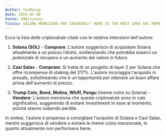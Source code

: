 ```yaml
---
Author: YouRecap
Date: 2025-02-08
Fonte: 99Bitcoins
Titolo: SOLANA MEMECOINS ARE CRASHING!! HERE IS THE NEXT 100X SOL MEME COIN!! SOLAXY PRESALE
---
```


Ecco la lista delle criptovalute citate con le relative intenzioni dell'autore:

1. **Solana (SOL)** - **Comprare**: L'autore suggerisce di acquistare Solana attualmente a un prezzo ridotto, evidenziando che potrebbe esserci un potenziale di recupero e un aumento del valore in futuro.

2. **Caxi Salax** - **Comprare**: Si tratta di un progetto di layer 2 per Solana che offre ricompense di staking del 217%. L'autore incoraggia l'acquisto in presale, sottolineando che è un'opportunità per ottenere un buon affare prima dell'aumento di prezzo.

3. **Trump Coin, Bond, Molina, Whiff, Pangu** (meme coins su Solana) - **Vendere**: L'autore menziona che queste criptovalute sono in calo significativo, suggerendo di evitare investimenti in esse al momento, poiché stanno subendo perdite.

In sintesi, l'autore è propenso a consigliare l'acquisto di Solana e Caxi Salax, mentre suggerisce di vendere o evitare le meme coins menzionate, in quanto attualmente non performano bene.
